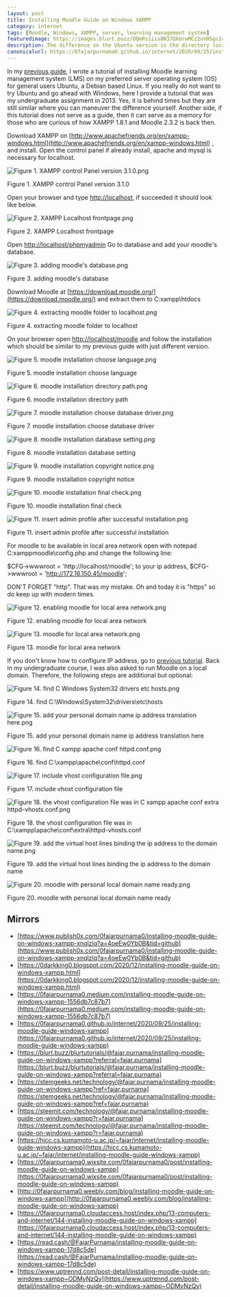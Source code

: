 ```yaml
---
layout: post
title: Installing Moodle Guide on Windows XAMPP
category: internet
tags: [Moodle, Windows, XAMPP, server, learning management system]
featuredimage: https://images.blurt.buzz/DQmRs1iis8N37QkUrwMCz2oVHSgc14YGGkZhUrx9A9KeAvq/4.moodle-install-first-page.png
description: The difference on the Ubuntu version is the directory location C:xampp\htdocs and GUI control panel and the rest of the process are the same
canonicalurl: https://0fajarpurnama0.github.io/internet/2020/09/25/installing-moodle-guide-windows-xampp
---
```

In my [previous guide](https://0fajarpurnama0.github.io/internet/2020/09/24/installing-moodle-guide-debian-based-linux), I wrote a tutorial of installing Moodle learning management system (LMS) on my preferred server operating system (OS) for general users Ubuntu, a Debian based Linux. If you really do not want to try Ubuntu and go ahead with Windows, here I provide a tutorial that was my undergraduate assignment in 2013\. Yes, it is behind times but they are still similar where you can maneuver the difference yourself. Another side, if this tutorial does not serve as a guide, then it can serve as a memory for those who are curious of how XAMPP 1.8.1 and Moodle 2.3.2 is back then.

Download XAMPP on [http://www.apachefriends.org/en/xampp-windows.html](http://www.apachefriends.org/en/xampp-windows.html) , and install. Open the control panel if already install, apache and mysql is necessary for localhost.

![Figure 1. XAMPP control Panel version 3.1.0.png](https://cdn.steemitimages.com/DQmfHTMb1JnDeiCXEJMRRJkdAXAXG1GbUXhN5JKw7espinE/Figure%201.%20XAMPP%20control%20Panel%20version%203.1.0.png)

Figure 1\. XAMPP control Panel version 3.1.0

Open your browser and type [http://localhost](http://localhost), if succeeded it should look like below.

![Figure 2. XAMPP Localhost frontpage.png](https://cdn.steemitimages.com/DQmTpcgamqdUarEi2UprbQ4YvAU282CgeJVsasDvK8gUwPT/Figure%202.%20XAMPP%20Localhost%20frontpage.png)

Figure 2\. XAMPP Localhost frontpage

Open [http://localhost/phpmyadmin](http://localhost/phpmyadmin) Go to database and add your moodle's database.

![Figure 3. adding moodle's database.png](https://cdn.steemitimages.com/DQmUFtXqYF8RoAebemqogkkfGy5s1J2GUoyfJuJUyUkeCjs/Figure%203.%20adding%20moodle's%20database.png)

Figure 3\. adding moodle's database

Download Moodle at [https://download.moodle.org/](https://download.moodle.org/) and extract them to C:xampp\htdocs

![Figure 4. extracting moodle folder to localhost.png](https://cdn.steemitimages.com/DQmaC8Tcew8MtFrnw4RqCrusCM8G19sJzQAvCzxSDgsEndt/Figure%204.%20extracting%20moodle%20folder%20to%20localhost.png)

Figure 4\. extracting moodle folder to localhost

On your browser open [http://localhost/moodle](http://localhost/moodle) and follow the installation which should be similar to my previous guide with just different version.

![Figure 5. moodle installation choose language.png](https://cdn.steemitimages.com/DQmSNKSRbe73kGqqh3hW9YxqU1k6s3yTfdYuSnbrarLmP2a/Figure%205.%20moodle%20installation%20choose%20language.png)

Figure 5\. moodle installation choose language

![Figure 6. moodle installation directory path.png](https://cdn.steemitimages.com/DQmW8gc4XTyTwfQouhK6UougC3YP65TdGmZd9B255qJTeuN/Figure%206.%20moodle%20installation%20directory%20path.png)

Figure 6\. moodle installation directory path

![Figure 7. moodle installation choose database driver.png](https://cdn.steemitimages.com/DQmYb2vXDyTCSiAh12rD1UKxkTS9cFfRBe6DtHzxC33YPr9/Figure%207.%20moodle%20installation%20choose%20database%20driver.png)

Figure 7\. moodle installation choose database driver

![Figure 8. moodle installation database setting.png](https://cdn.steemitimages.com/DQmaK53LMK3GfjokW1JMQrrPe545oZxkZV83k188JJQtStZ/Figure%208.%20moodle%20installation%20database%20setting.png)

Figure 8\. moodle installation database setting

![Figure 9. moodle installation copyright notice.png](https://cdn.steemitimages.com/DQmVxv54acfQPswSKRR5cXExRTchW5XNMfChJ2zjNRAiFiq/Figure%209.%20moodle%20installation%20copyright%20notice.png)

Figure 9\. moodle installation copyright notice

![Figure 10. moodle installation final check.png](https://cdn.steemitimages.com/DQmc2pi2bNY49oCoi7SwcrtgKBBH9RJYFJyzLF4k9Ynh7Uh/Figure%2010.%20moodle%20installation%20final%20check.png)

Figure 10\. moodle installation final check

![Figure 11. insert admin profile after successful installation.png](https://cdn.steemitimages.com/DQmYsCzyZT9bvjdnCR9AXM9KChVt75kKzS2nfsnRWtiYqYd/Figure%2011.%20insert%20admin%20profile%20after%20successful%20installation.png)

Figure 11\. insert admin profile after successful installation

For moodle to be available in local area network open with notepad C:xamppmoodle\config.php and change the following line:

$CFG->wwwroot = 'http://localhost/moodle'; to your ip address, $CFG->wwwroot = 'http://172.16.150.45/moodle';

DON'T FORGET "http". That was my mistake. Oh and today it is "https" so do keep up with modern times.

![Figure 12. enabling moodle for local area network.png](https://cdn.steemitimages.com/DQmeXy89rHzttG928BLofuQpf8Ua4U3Lz1J5cknioUDUVTp/Figure%2012.%20enabling%20moodle%20for%20local%20area%20network.png)

Figure 12\. enabling moodle for local area network

![Figure 13. moodle for local area network.png](https://cdn.steemitimages.com/DQmQHj31nUCoTDAeY8fUZNcXxor5axYTW3G8tKAjYyf5kqd/Figure%2013.%20moodle%20for%20local%20area%20network.png)

Figure 13\. moodle for local area network

If you don't know how to configure IP address, go to [previous tutorial](https://0fajarpurnama0.github.io/internet/2020/10/18/manually-set-ip-address-version-4). Back in my undergraduate course, I was also asked to run Moodle on a local domain. Therefore, the following steps are additional but optional:

![Figure 14. find C Windows System32 drivers etc hosts.png](https://cdn.steemitimages.com/DQmbYB2nyPJ62KqMqrCrmR1qXtj1CBU3j1kwBQHpEdf8evR/Figure%2014.%20find%20C%20Windows%20System32%20drivers%20etc%20hosts.png)

Figure 14\. find C:\Windows\System32\drivers\etc\hosts

![Figure 15. add your personal domain name ip address translation here.png](https://cdn.steemitimages.com/DQmTNkhyUSkEgoyWNQXdGmcqXfN6HrFmgiBQisHwHoFJr35/Figure%2015.%20add%20your%20personal%20domain%20name%20ip%20address%20translation%20here.png)

Figure 15\. add your personal domain name ip address translation here

![Figure 16. find C xampp apache conf httpd.conf.png](https://cdn.steemitimages.com/DQmZ6kG54XTd4Z8pZd6QyMsZtdvp1JNZRx3HCaNZJPVPMsb/Figure%2016.%20find%20C%20xampp%20apache%20conf%20httpd.conf.png)

Figure 16\. find C:\xampp\apache\conf\httpd.conf

![Figure 17. include vhost configuration file.png](https://cdn.steemitimages.com/DQmeRew25ZMKuE1TZgmPWqu5SkGwHWm6B5fm3YkGwhM5kwU/Figure%2017.%20include%20vhost%20configuration%20file.png)

Figure 17\. include vhost configuration file

![Figure 18. the vhost configuration file was in C xampp apache conf extra httpd-vhosts.conf.png](https://cdn.steemitimages.com/DQmdSMnT9dTR1u8RGYaY1KnDqiyUm4Ux3XP3edmb3QY3mLe/Figure%2018.%20the%20vhost%20configuration%20file%20was%20in%20C%20xampp%20apache%20conf%20extra%20httpd-vhosts.conf.png)

Figure 18\. the vhost configuration file was in C:\xampp\apache\conf\extra\httpd-vhosts.conf

![Figure 19. add the virtual host lines binding the ip address to the domain name.png](https://cdn.steemitimages.com/DQmWoD8ZX5u6xjPjUmVq3xbjUiafxczQKMkPwYjuUhcXVwE/Figure%2019.%20add%20the%20virtual%20host%20lines%20binding%20the%20ip%20address%20to%20the%20domain%20name.png)

Figure 19\. add the virtual host lines binding the ip address to the domain name

![Figure 20. moodle with personal local domain name ready.png](https://cdn.steemitimages.com/DQmNvRvm52Xvg48BRM9EC2WiF4oY59Wbjt849fRqJ1wn1bN/Figure%2020.%20moodle%20with%20personal%20local%20domain%20name%20ready.png)

Figure 20\. moodle with personal local domain name ready

## Mirrors

*   [https://www.publish0x.com/0fajarpurnama0/installing-moodle-guide-on-windows-xampp-xnqlzlq?a=4oeEw0Yb0B&tid=github](https://www.publish0x.com/0fajarpurnama0/installing-moodle-guide-on-windows-xampp-xnqlzlq?a=4oeEw0Yb0B&tid=github)
*   [https://0darkking0.blogspot.com/2020/12/installing-moodle-guide-on-windows-xampp.html](https://0darkking0.blogspot.com/2020/12/installing-moodle-guide-on-windows-xampp.html)
*   [https://0fajarpurnama0.medium.com/installing-moodle-guide-on-windows-xampp-1556db7c87b7](https://0fajarpurnama0.medium.com/installing-moodle-guide-on-windows-xampp-1556db7c87b7)
*   [https://0fajarpurnama0.github.io/internet/2020/09/25/installing-moodle-guide-windows-xampp](https://0fajarpurnama0.github.io/internet/2020/09/25/installing-moodle-guide-windows-xampp)
*   [https://blurt.buzz/blurtutorials/@fajar.purnama/installing-moodle-guide-on-windows-xampp?referral=fajar.purnama](https://blurt.buzz/blurtutorials/@fajar.purnama/installing-moodle-guide-on-windows-xampp?referral=fajar.purnama)
*   [https://stemgeeks.net/technology/@fajar.purnama/installing-moodle-guide-on-windows-xampp?ref=fajar.purnama](https://stemgeeks.net/technology/@fajar.purnama/installing-moodle-guide-on-windows-xampp?ref=fajar.purnama)
*   [https://steemit.com/technology/@fajar.purnama/installing-moodle-guide-on-windows-xampp?r=fajar.purnama](https://steemit.com/technology/@fajar.purnama/installing-moodle-guide-on-windows-xampp?r=fajar.purnama)
*   [https://hicc.cs.kumamoto-u.ac.jp/~fajar/internet/installing-moodle-guide-windows-xampp](https://hicc.cs.kumamoto-u.ac.jp/~fajar/internet/installing-moodle-guide-windows-xampp)
*   [https://0fajarpurnama0.wixsite.com/0fajarpurnama0/post/installing-moodle-guide-on-windows-xampp](https://0fajarpurnama0.wixsite.com/0fajarpurnama0/post/installing-moodle-guide-on-windows-xampp)
*   [http://0fajarpurnama0.weebly.com/blog/installing-moodle-guide-on-windows-xampp](http://0fajarpurnama0.weebly.com/blog/installing-moodle-guide-on-windows-xampp)
*   [https://0fajarpurnama0.cloudaccess.host/index.php/13-computers-and-internet/144-installing-moodle-guide-on-windows-xampp](https://0fajarpurnama0.cloudaccess.host/index.php/13-computers-and-internet/144-installing-moodle-guide-on-windows-xampp)
*   [https://read.cash/@FajarPurnama/installing-moodle-guide-on-windows-xampp-17d8c5de](https://read.cash/@FajarPurnama/installing-moodle-guide-on-windows-xampp-17d8c5de)
*   [https://www.uptrennd.com/post-detail/installing-moodle-guide-on-windows-xampp~ODMyNzQy](https://www.uptrennd.com/post-detail/installing-moodle-guide-on-windows-xampp~ODMyNzQy)